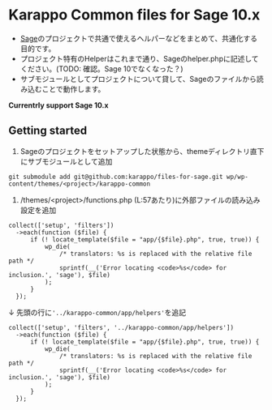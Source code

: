 # Karappo Common files for Sage 10.x

- [Sage](https://roots.io/sage/)のプロジェクトで共通で使えるヘルパーなどをまとめて、共通化する目的です。
- プロジェクト特有のHelperはこれまで通り、Sageのhelper.phpに記述してください。(TODO: 確認。Sage 10でなくなった？)
- サブモジュールとしてプロジェクトについて貸して、Sageのファイルから読み込むことで動作します。

**Currentrly support Sage 10.x**

## Getting started

1. Sageのプロジェクトをセットアップした状態から、themeディレクトリ直下にサブモジュールとして追加
  ```
  git submodule add git@github.com:karappo/files-for-sage.git wp/wp-content/themes/<project>/karappo-common
  ```
1. /themes/\<project\>/functions.php (L:57あたり)に外部ファイルの読み込み設定を追加
  ```
  collect(['setup', 'filters'])
    ->each(function ($file) {
        if (! locate_template($file = "app/{$file}.php", true, true)) {
            wp_die(
                /* translators: %s is replaced with the relative file path */
                sprintf(__('Error locating <code>%s</code> for inclusion.', 'sage'), $file)
            );
        }
    });
  ```
  ↓ 先頭の行に`'../karappo-common/app/helpers'`を追記
  ```
  collect(['setup', 'filters', '../karappo-common/app/helpers'])
    ->each(function ($file) {
        if (! locate_template($file = "app/{$file}.php", true, true)) {
            wp_die(
                /* translators: %s is replaced with the relative file path */
                sprintf(__('Error locating <code>%s</code> for inclusion.', 'sage'), $file)
            );
        }
    });
  ```
